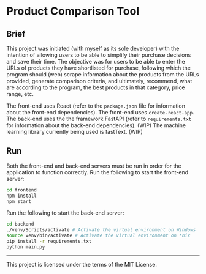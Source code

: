 # Product Comparison Tool

## Brief

This project was initiated (with myself as its sole developer) with the intention of allowing users to be able to simplify their purchase decisions and save their time. The objective was for users to be able to enter the URLs of products they have shortlisted for purchase, following which the program should (web) scrape information about the products from the URLs provided, generate comparison criteria, and ultimately, recommend, what are according to the program, the best products in that category, price range, etc.

The front-end uses React (refer to the ```package.json``` file for information about the front-end dependencies).
The front-end uses ```create-react-app```.
The back-end uses the the framework FastAPI (refer to ```requirements.txt``` for information about the back-end dependencies). (WIP)
The machine learning library currently being used is fastText. (WIP)

## Run

Both the front-end and back-end servers must be run in order for the application to function correctly. Run the following to start the front-end server:

```bash
cd frontend
npm install
npm start
```

Run the following to start the back-end server:

```bash
cd backend
./venv/Scripts/activate # Activate the virtual environment on Windows
source venv/bin/activate # Activate the virtual environment on *nix
pip install -r requirements.txt
python main.py
```

---

This project is licensed under the terms of the MIT License.
